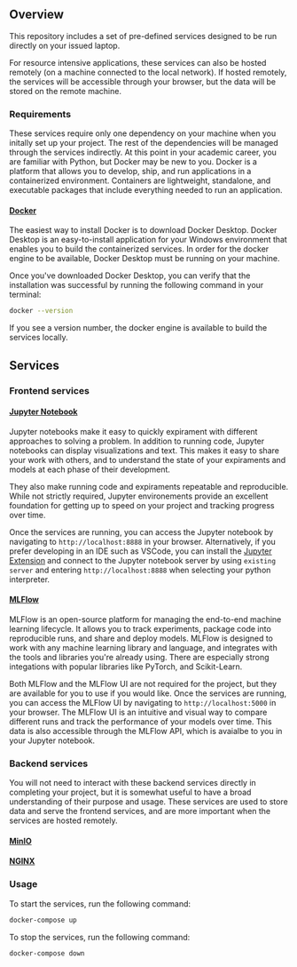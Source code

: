 ## Overview

This repository includes a set of pre-defined services designed to be run directly on your issued laptop.

For resource intensive applications, these services can also be hosted remotely (on a machine connected to the local network). If hosted remotely, the services will be accessible through your browser, but the data will be stored on the remote machine.

### Requirements

These services require only one dependency on your machine when you initally set up your project. The rest of the dependencies will be managed through the services indirectly. At this point in your academic career, you are familiar with Python, but Docker may be new to you. Docker is a platform that allows you to develop, ship, and run applications in a containerized environment. Containers are lightweight, standalone, and executable packages that include everything needed to run an application.

#### [Docker](https://www.docker.com/)

The easiest way to install Docker is to download Docker Desktop. Docker Desktop is an easy-to-install application for your Windows environment that enables you to build the containerized services. In order for the docker engine to be available, Docker Desktop must be running on your machine.

Once you've downloaded Docker Desktop, you can verify that the installation was successful by running the following command in your terminal:

```bash
docker --version
```

If you see a version number, the docker engine is available to build the services locally.

## Services

### Frontend services

#### [Jupyter Notebook](https://jupyter.org/)

Jupyter notebooks make it easy to quickly expirament with different approaches to solving a problem. In addition to running code, Jupyter notebooks can display visualizations and text. This makes it easy to share your work with others, and to understand the state of your expiraments and models at each phase of their development.

They also make running code and expiraments repeatable and reproducible. While not strictly required, Jupyter environements provide an excellent foundation for getting up to speed on your project and tracking progress over time.

Once the services are running, you can access the Jupyter notebook by navigating to `http://localhost:8888` in your browser. Alternatively, if you prefer developing in an IDE such as VSCode, you can install the [Jupyter Extension](https://marketplace.visualstudio.com/items?itemName=ms-python.vscode-jupyter) and connect to the Jupyter notebook server by using `existing server` and entering `http://localhost:8888` when selecting your python interpreter.

#### [MLFlow](https://mlflow.org/)

MLFlow is an open-source platform for managing the end-to-end machine learning lifecycle. It allows you to track experiments, package code into reproducible runs, and share and deploy models. MLFlow is designed to work with any machine learning library and language, and integrates with the tools and libraries you're already using. There are especially strong integations with popular libraries like PyTorch, and Scikit-Learn.

Both MLFlow and the MLFlow UI are not required for the project, but they are available for you to use if you would like. Once the services are running, you can access the MLFlow UI by navigating to `http://localhost:5000` in your browser. The MLFlow UI is an intuitive and visual way to compare different runs and track the performance of your models over time. This data is also accessible through the MLFlow API, which is avaialbe to you in your Jupyter notebook.

### Backend services

You will not need to interact with these backend services directly in completing your project, but it is somewhat useful to have a broad understanding of their purpose and usage. These services are used to store data and serve the frontend services, and are more important when the services are hosted remotely.

#### [MinIO](https://min.io/)



#### [NGINX](https://www.nginx.com/)

### Usage

To start the services, run the following command:

```bash
docker-compose up
```

To stop the services, run the following command:

```bash
docker-compose down
```


